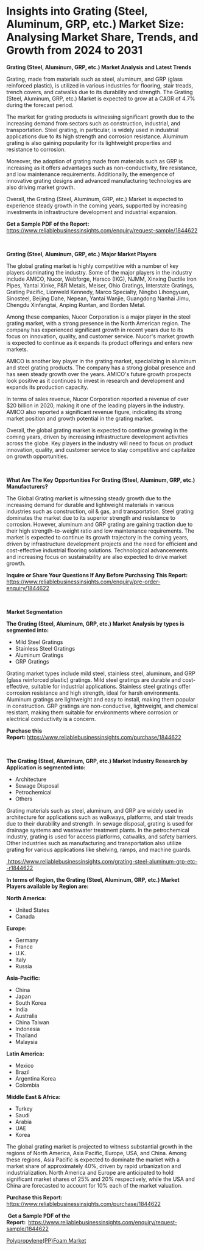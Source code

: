 <p><h1>Insights into Grating (Steel, Aluminum, GRP, etc.) Market Size: Analysing Market Share, Trends, and Growth from 2024 to 2031</h1></p><p><strong>Grating (Steel, Aluminum, GRP, etc.) Market Analysis and Latest Trends</strong></p>
<p><p>Grating, made from materials such as steel, aluminum, and GRP (glass reinforced plastic), is utilized in various industries for flooring, stair treads, trench covers, and catwalks due to its durability and strength. The Grating (Steel, Aluminum, GRP, etc.) Market is expected to grow at a CAGR of 4.7% during the forecast period.</p><p>The market for grating products is witnessing significant growth due to the increasing demand from sectors such as construction, industrial, and transportation. Steel grating, in particular, is widely used in industrial applications due to its high strength and corrosion resistance. Aluminum grating is also gaining popularity for its lightweight properties and resistance to corrosion.</p><p>Moreover, the adoption of grating made from materials such as GRP is increasing as it offers advantages such as non-conductivity, fire resistance, and low maintenance requirements. Additionally, the emergence of innovative grating designs and advanced manufacturing technologies are also driving market growth.</p><p>Overall, the Grating (Steel, Aluminum, GRP, etc.) Market is expected to experience steady growth in the coming years, supported by increasing investments in infrastructure development and industrial expansion.</p></p>
<p><strong>Get a Sample PDF of the Report:&nbsp;</strong> <a href="https://www.reliablebusinessinsights.com/enquiry/request-sample/1844622">https://www.reliablebusinessinsights.com/enquiry/request-sample/1844622</a></p>
<p>&nbsp;</p>
<p><strong>Grating (Steel, Aluminum, GRP, etc.) Major Market Players</strong></p>
<p><p>The global grating market is highly competitive with a number of key players dominating the industry. Some of the major players in the industry include AMICO, Nucor, Webforge, Harsco (IKG), NJMM, Xinxing Ductile Iron Pipes, Yantai Xinke, P&R Metals, Meiser, Ohio Gratings, Interstate Gratings, Grating Pacific, Lionweld Kennedy, Marco Specialty, Ningbo Lihongyuan, Sinosteel, Beijing Dahe, Nepean, Yantai Wanjie, Guangdong Nanhai Jimu, Chengdu Xinfangtai, Anping Runtan, and Borden Metal.</p><p>Among these companies, Nucor Corporation is a major player in the steel grating market, with a strong presence in the North American region. The company has experienced significant growth in recent years due to its focus on innovation, quality, and customer service. Nucor's market growth is expected to continue as it expands its product offerings and enters new markets.</p><p>AMICO is another key player in the grating market, specializing in aluminum and steel grating products. The company has a strong global presence and has seen steady growth over the years. AMICO's future growth prospects look positive as it continues to invest in research and development and expands its production capacity.</p><p>In terms of sales revenue, Nucor Corporation reported a revenue of over $20 billion in 2020, making it one of the leading players in the industry. AMICO also reported a significant revenue figure, indicating its strong market position and growth potential in the grating market.</p><p>Overall, the global grating market is expected to continue growing in the coming years, driven by increasing infrastructure development activities across the globe. Key players in the industry will need to focus on product innovation, quality, and customer service to stay competitive and capitalize on growth opportunities.</p></p>
<p>&nbsp;</p>
<p><strong>What Are The Key Opportunities For Grating (Steel, Aluminum, GRP, etc.) Manufacturers?</strong></p>
<p><p>The Global Grating market is witnessing steady growth due to the increasing demand for durable and lightweight materials in various industries such as construction, oil & gas, and transportation. Steel grating dominates the market due to its superior strength and resistance to corrosion. However, aluminum and GRP grating are gaining traction due to their high strength-to-weight ratio and low maintenance requirements. The market is expected to continue its growth trajectory in the coming years, driven by infrastructure development projects and the need for efficient and cost-effective industrial flooring solutions. Technological advancements and increasing focus on sustainability are also expected to drive market growth.</p></p>
<p><strong>Inquire or Share Your Questions If Any Before Purchasing This Report:</strong> <a href="https://www.reliablebusinessinsights.com/enquiry/pre-order-enquiry/1844622">https://www.reliablebusinessinsights.com/enquiry/pre-order-enquiry/1844622</a></p>
<p>&nbsp;</p>
<p><strong>Market Segmentation</strong></p>
<p><strong>The Grating (Steel, Aluminum, GRP, etc.) Market Analysis by types is segmented into:</strong></p>
<p><ul><li>Mild Steel Gratings</li><li>Stainless Steel Gratings</li><li>Aluminum Gratings</li><li>GRP Gratings</li></ul></p>
<p><p>Grating market types include mild steel, stainless steel, aluminum, and GRP (glass reinforced plastic) gratings. Mild steel gratings are durable and cost-effective, suitable for industrial applications. Stainless steel gratings offer corrosion resistance and high strength, ideal for harsh environments. Aluminum gratings are lightweight and easy to install, making them popular in construction. GRP gratings are non-conductive, lightweight, and chemical resistant, making them suitable for environments where corrosion or electrical conductivity is a concern.</p></p>
<p><strong>Purchase this Report:&nbsp;</strong><a href="https://www.reliablebusinessinsights.com/purchase/1844622">https://www.reliablebusinessinsights.com/purchase/1844622</a></p>
<p>&nbsp;</p>
<p><strong>The Grating (Steel, Aluminum, GRP, etc.) Market Industry Research by Application is segmented into:</strong></p>
<p><ul><li>Architecture</li><li>Sewage Disposal</li><li>Petrochemical</li><li>Others</li></ul></p>
<p><p>Grating materials such as steel, aluminum, and GRP are widely used in architecture for applications such as walkways, platforms, and stair treads due to their durability and strength. In sewage disposal, grating is used for drainage systems and wastewater treatment plants. In the petrochemical industry, grating is used for access platforms, catwalks, and safety barriers. Other industries such as manufacturing and transportation also utilize grating for various applications like shelving, ramps, and machine guards.</p></p>
<p><a href="https://www.reliablebusinessinsights.com/grating-steel-aluminum-grp-etc--r1844622">&nbsp;https://www.reliablebusinessinsights.com/grating-steel-aluminum-grp-etc--r1844622</a></p>
<p><strong>In terms of Region, the Grating (Steel, Aluminum, GRP, etc.) Market Players available by Region are:</strong></p>
<p>
    <p> <strong> North America: </strong>
        <ul>
            <li>United States</li>
            <li>Canada</li>
        </ul>
        </p> 
    <p> <strong> Europe: </strong>
        <ul>
            <li>Germany</li>
            <li>France</li>
            <li>U.K.</li>
            <li>Italy</li>
            <li>Russia</li>
        </ul>
        </p> 
    <p> <strong> Asia-Pacific: </strong>
        <ul>
            <li>China</li>
            <li>Japan</li>
            <li>South Korea</li>
            <li>India</li>
            <li>Australia</li>
            <li>China Taiwan</li>
            <li>Indonesia</li>
            <li>Thailand</li>
            <li>Malaysia</li>
        </ul>
        </p> 
    <p> <strong> Latin America: </strong>
        <ul>
            <li>Mexico</li>
            <li>Brazil</li>
            <li>Argentina Korea</li>
            <li>Colombia</li>
        </ul>
        </p> 
    <p> <strong> Middle East & Africa: </strong>
        <ul>
            <li>Turkey</li>
            <li>Saudi</li>
            <li>Arabia</li>
            <li>UAE</li>
            <li>Korea</li>
        </ul>
    </p>
    </p>
<p><p>The global grating market is projected to witness substantial growth in the regions of North America, Asia Pacific, Europe, USA, and China. Among these regions, Asia Pacific is expected to dominate the market with a market share of approximately 40%, driven by rapid urbanization and industrialization. North America and Europe are anticipated to hold significant market shares of 25% and 20% respectively, while the USA and China are forecasted to account for 10% each of the market valuation.</p></p>
<p><strong>Purchase this Report: </strong><a href="https://www.reliablebusinessinsights.com/purchase/1844622">https://www.reliablebusinessinsights.com/purchase/1844622</a></p>
<p>&nbsp;<strong>Get a Sample PDF of the Report:&nbsp;&nbsp;</strong><a href="https://www.reliablebusinessinsights.com/enquiry/request-sample/1844622">https://www.reliablebusinessinsights.com/enquiry/request-sample/1844622</a></p>
<p><strong></strong></p>
<p><p><a href="https://github.com/sosoelmasry38/Market-Research-Report-List-1/blob/main/polypropyleneppfoam-market.md">Polypropylene(PP)Foam Market</a></p></p>